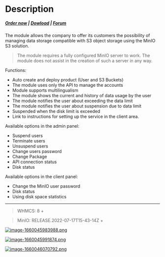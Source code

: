 # Description

#####  [Order now](https://panel.puqcloud.com/index.php?rp=/store/whmcs-module-minio-s3) | [Dowload](https://download.puqcloud.com/WHMCS/servers/PUQ_WHMCS-MinIO-S3/) | [Forum](https://forum.puqcloud.com/viewforum.php?f=3)

The module allows the company to offer its customers the possibility of managing data storage compatible with S3 object storage using the MinIO S3 solution.

>The module requires a fully configured MinIO server to work. The module does not assist in the creation of such a server in any way.

Functions:

- Auto create and deploy product (User and S3 Buckets)
- The module uses only the API to manage the accounts
- Module supports multilingualism
- The module shows the current and history of data usage by the user
- The module notifies the user about exceeding the data limit
- The module notifies the user about suspension due to data limit
- Suspended when the disk limit is exceeded
- Link to instructions for setting up the service in the client area.

Available options in the admin panel:

- Suspend users
- Terminate users
- Unsuspend users
- Change users password
- Change Package
- API connection status
- Disk status

Available options in the client panel:

- Change the MinIO user password
- Disk status
- Using disk space statistics


- - - - - -

>WHMCS: 8 +

>MinIO: RELEASE.2022-07-17T15-43-14Z +

[![image-1660045983988.png](https://doc.puq.info/uploads/images/gallery/2022-08/scaled-1680-/image-1660045983988.png)](https://doc.puq.info/uploads/images/gallery/2022-08/image-1660045983988.png)

[![image-1660045991874.png](https://doc.puq.info/uploads/images/gallery/2022-08/scaled-1680-/image-1660045991874.png)](https://doc.puq.info/uploads/images/gallery/2022-08/image-1660045991874.png)

[![image-1660046070792.png](https://doc.puq.info/uploads/images/gallery/2022-08/scaled-1680-/image-1660046070792.png)](https://doc.puq.info/uploads/images/gallery/2022-08/image-1660046070792.png)

